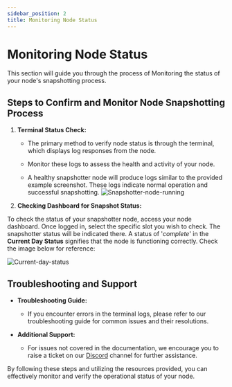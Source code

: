 ```yaml
---
sidebar_position: 2
title: Monitoring Node Status
---
```


# Monitoring Node Status
This section will guide you through the process of Monitoring the status of your node's snapshotting process.

## Steps to Confirm and Monitor Node Snapshotting Process

1. **Terminal Status Check:**
   - The primary method to verify node status is through the terminal, which displays log responses from the node.

   - Monitor these logs to assess the health and activity of your node. 
   
   - A healthy snapshotter node will produce logs similar to the provided example screenshot. These logs indicate normal operation and successful snapshotting.
   ![Snapshotter-node-running](/images/snapshotter-node-running-terminal.png)


2. **Checking Dashboard for Snapshot Status:**
  
  To check the status of your snapshotter node, access your node dashboard. Once logged in, select the specific slot you wish to check. The snapshotter status will be indicated there. A status of '*complete*' in the **Current Day Status** signifies that the node is functioning correctly. Check the image below for reference: 

  ![Current-day-status](/images/Current-day-status.png)


## Troubleshooting and Support

- **Troubleshooting Guide:**
  - If you encounter errors in the terminal logs, please refer to our troubleshooting guide for common issues and their resolutions.

- **Additional Support:**
  - For issues not covered in the documentation, we encourage you to raise a ticket on our [Discord](https://discord.com/invite/powerloom) channel for further assistance.

By following these steps and utilizing the resources provided, you can effectively monitor and verify the operational status of your node.